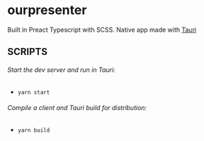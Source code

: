 # ourpresenter

Built in Preact Typescript with SCSS.
Native app made with [Tauri](https://tauri.app/)

## SCRIPTS

###### Start the dev server and run in Tauri:

- `yarn start`

###### Compile a client and Tauri build for distribution:

- `yarn build`
